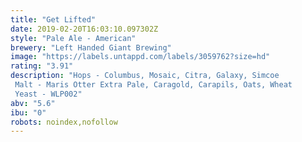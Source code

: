 ```yaml
---
title: "Get Lifted"
date: 2019-02-20T16:03:10.097302Z
style: "Pale Ale - American"
brewery: "Left Handed Giant Brewing"
image: "https://labels.untappd.com/labels/3059762?size=hd"
rating: "3.91"
description: "Hops - Columbus, Mosaic, Citra, Galaxy, Simcoe Malt - Maris Otter Extra Pale, Caragold, Carapils, Oats, Wheat Yeast - WLP002"
abv: "5.6"
ibu: "0"
robots: noindex,nofollow
---
```

